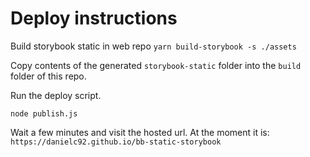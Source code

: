 # Deploy instructions

Build storybook static in web repo
`yarn build-storybook -s ./assets`

Copy contents of the generated `storybook-static` folder into the `build` folder of this repo.

Run the deploy script.

`node publish.js`

Wait a few minutes and visit the hosted url. At the moment it is:
`https://danielc92.github.io/bb-static-storybook`